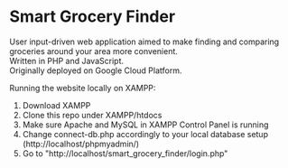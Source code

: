 # Smart Grocery Finder
User input-driven web application aimed to make finding and comparing groceries around your area more convenient.\
Written in PHP and JavaScript.\
Originally deployed on Google Cloud Platform.

Running the website locally on XAMPP:

1. Download XAMPP
2. Clone this repo under XAMPP/htdocs
3. Make sure Apache and MySQL in XAMPP Control Panel is running
4. Change connect-db.php accordingly to your local database setup (http://localhost/phpmyadmin/)
5. Go to "http://localhost/smart_grocery_finder/login.php"

